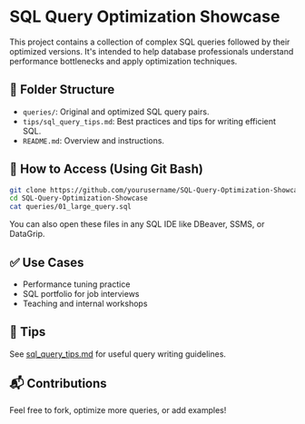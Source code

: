 # SQL Query Optimization Showcase

This project contains a collection of complex SQL queries followed by their optimized versions. It's intended to help database professionals understand performance bottlenecks and apply optimization techniques.

## 📁 Folder Structure
- `queries/`: Original and optimized SQL query pairs.
- `tips/sql_query_tips.md`: Best practices and tips for writing efficient SQL.
- `README.md`: Overview and instructions.

## 🔧 How to Access (Using Git Bash)

```bash
git clone https://github.com/yourusername/SQL-Query-Optimization-Showcase.git
cd SQL-Query-Optimization-Showcase
cat queries/01_large_query.sql
```

You can also open these files in any SQL IDE like DBeaver, SSMS, or DataGrip.

## ✅ Use Cases
- Performance tuning practice
- SQL portfolio for job interviews
- Teaching and internal workshops

## 📌 Tips
See [sql_query_tips.md](tips/sql_query_tips.md) for useful query writing guidelines.

## 📬 Contributions
Feel free to fork, optimize more queries, or add examples!
